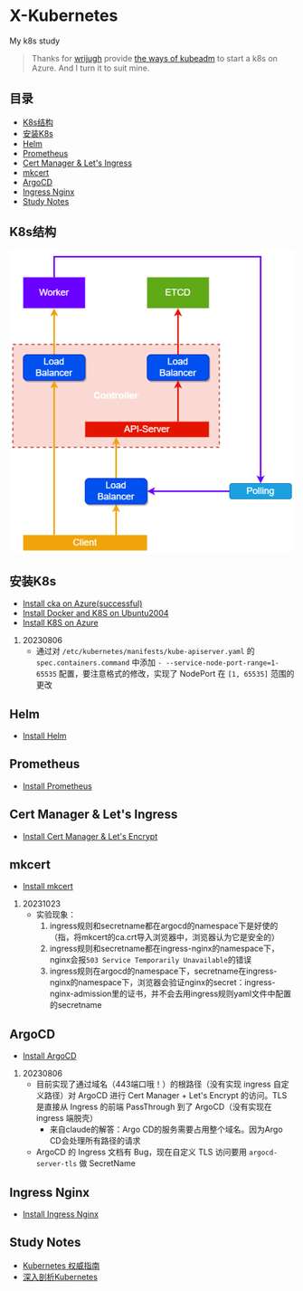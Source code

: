 # X-Kubernetes
My k8s study

> Thanks for [wrijugh](https://github.com/wrijugh) provide [the ways of kubeadm](https://github.com/wrijugh/cka-setup-guide) to start a k8s on Azure. And I turn it to suit mine.


## 目录
- [K8s结构](#)
- [安装K8s](#安装k8s)
- [Helm](#helm)
- [Prometheus](#prometheus)
- [Cert Manager & Let's Ingress](#cert-manager--lets-ingress)
- [mkcert](#mkcert)
- [ArgoCD](#argocd)
- [Ingress Nginx](#ingress-nginx)
- [Study Notes](#study-notes)


## K8s结构
![K8s结构](./Structure/k8s-base-structure.png)


## 安装K8s
- [Install cka on Azure(successful)](./CKASetupGuide/CKA-Setup-README.md)
- [Install Docker and K8S on Ubuntu2004](./InstallFailed/InstallDocker&K8SOnUbuntu2004.md)
- [Install K8S on Azure](./InstallFailed/InstallK8sOnAzure.md)

1. 20230806
   - 通过对 ```/etc/kubernetes/manifests/kube-apiserver.yaml``` 的 ```spec.containers.command``` 中添加 ```- --service-node-port-range=1-65535``` 配置，要注意格式的修改，实现了 NodePort 在 ```[1, 65535]``` 范围的更改


## Helm
- [Install Helm](./Helm/Helm-README.md)


## Prometheus
- [Install Prometheus](./Prometheus/Promethus-README.md)


## Cert Manager & Let's Ingress
- [Install Cert Manager & Let's Encrypt](./CertManager&LetsEncrypt/CertManager&LetsEncrypt-README.md)


## mkcert
- [Install mkcert](./mkcert/mkcert-README.md)
1. 20231023
   - 实验现象：
      1. ingress规则和secretname都在argocd的namespace下是好使的（指，将mkcert的ca.crt导入浏览器中，浏览器认为它是安全的）
      1. ingress规则和secretname都在ingress-nginx的namespace下，nginx会报```503 Service Temporarily Unavailable```的错误
      1. ingress规则在argocd的namespace下，secretname在ingress-nginx的namespace下，浏览器会验证nginx的secret：ingress-nginx-admission里的证书，并不会去用ingress规则yaml文件中配置的secretname


## ArgoCD
- [Install ArgoCD](./ArgoCD/ArgoCD-README.md)

1. 20230806
   - 目前实现了通过域名（443端口哦！）的根路径（没有实现 ingress 自定义路径）对 ArgoCD 进行 Cert Manager + Let's Encrypt 的访问。TLS是直接从 Ingress 的前端 PassThrough 到了 ArgoCD（没有实现在 ingress 端脱壳）
      - 来自claude的解答：Argo CD的服务需要占用整个域名。因为Argo CD会处理所有路径的请求
   - ArgoCD 的 Ingress 文档有 Bug，现在自定义 TLS 访问要用 ```argocd-server-tls``` 做 SecretName


## Ingress Nginx
- [Install Ingress Nginx](./Ingress-Nginx/Ingress-Nginx-README.md)


## Study Notes
- [Kubernetes 权威指南](./Notes/KubernetesAuthoritativeGuideBookNotes/Q&A.md)
- [深入剖析Kubernetes](./Notes/DeepAnalysisKubernetesNotes/00%20Preview%20Section.md)
